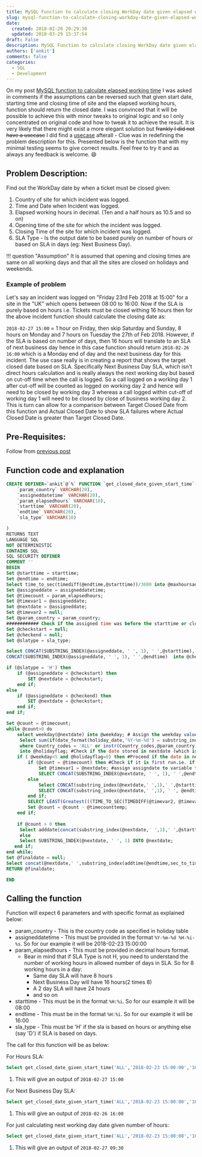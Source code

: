 ```yaml
---
title: MySQL Function to calculate closing WorkDay date given elapsed working time
slug: mysql-function-to-calculate-closing-workday-date-given-elapsed-working-time
date: 
  created: 2018-02-20 20:29:30
  updated: 2018-03-29 15:37:54
draft: False
description: MySQL Function to calculate closing WorkDay date given elapsed working time
authors: ['ankit']
comments: false
categories:
  - SQL
  - Development
---
```


On my post [MySQL function to calculate elapsed working time](./2016-07-19-mysql-function-to-calculate-elapsed-working-time.md) I was asked in comments if the assumptions can be reversed such that given start date, starting time and closing time of site and the elapsed working hours, function should return the closed date. I was convinced that it will be possible to achieve this with minor tweaks to original logic and so I only concentrated on original code and how to tweak it to achieve the result. It is very likely that there might exist a more elegant solution but ~~frankly I did not have a usecase~~ I did find a [usecase](#example-of-problem) afterall - Clue was in redefining the problem description for this. Presented below is the function that with my minimal testing seems to give correct results. Feel free to try it and as always any feedback is welcome. :smile:

## Problem Description:

Find out the WorkDay date by when a ticket must be closed given:

1.  Country of site for which incident was logged.
2.  Time and Date when Incident was logged.
3.  Elapsed working hours in decimal. (Ten and a half hours as 10.5 and     so on)
4.  Opening time of the site for which the incident was logged.
5.  Closing Time of the site for which incident was logged.
6.  SLA Type - Is the output date to be based purely on number of hours or based on SLA in days (eg: Next Business Day).

!!! question "Assumption"
	It is assumed that opening and closing times are same on all working days and that all the sites are closed on holidays and weekends.

<!-- more -->

### Example of problem

Let's say an incident was logged on "Friday 23rd Feb 2018 at 15:00" for a site in the "UK" which opens between 08:00 to 16:00. Now if the SLA is purely based on hours i.e. Tickets must be closed withing 16 hours then for the above incident function should calculate the closing date as: 

`2018-02-27 15:00` = 1 hour on Friday, then skip Saturday and Sunday, 8 hours on Monday and 7 hours on Tuesday the 27th of Feb 2018. However, if the SLA is based on number of days, then 16 hours will translate to an SLA of next business day hence in this case function should return `2018-02-26 16:00` which is a Monday end of day and the next business day for this incident. The use case really is in creating a report that shows the target closed date based on SLA. Specifically Next Business Day SLA, which isn't direct hours calculation and is really always the next working day but based on cut-off time when the call is logged. So a call logged on a working day 1 after cut-off will be counted as logged on working day 2 and hence will need to be closed by working day 3 whereas a call logged within cut-off of working day 1 will need to be closed by close of business working day 2. This is turn can allow for a comparison between Target Closed Date from this function and Actual Closed Date to show SLA failures where Actual Closed Date is greater than Target Closed Date. 

## Pre-Requisites:

Follow from [previous post](2016-07-19-mysql-function-to-calculate-elapsed-working-time.md)

## Function code and explanation

```sql linenums="1"
CREATE DEFINER=`ankit`@`%` FUNCTION `get_closed_date_given_start_time`(
	`param_country` VARCHAR(20),
	`assigneddatetime` VARCHAR(20),
	`param_elapsedhours` VARCHAR(10),
	`starttime` VARCHAR(20),
	`endtime` VARCHAR(20),
	`sla_type` VARCHAR(10)

)
RETURNS TEXT
LANGUAGE SQL
NOT DETERMINISTIC
CONTAINS SQL
SQL SECURITY DEFINER
COMMENT ''
BEGIN
Set @starttime = starttime;
Set @endtime = endtime;
Select time_to_sec(timediff(@endtime,@starttime))/3600 into @maxhoursaday;
Set @assigneddate = assigneddatetime;  
Set @timecount = param_elapsedhours;
Set @timevar1 = @assigneddate;
Set @nextdate = @assigneddate;
Set @timevar2 = null;
Set @param_country = param_country;
############ Check if the assigned time was before the starttime or closed time was after the endtime provided #############
Set @checkstart = null;
Set @checkend = null;
Set @slatype = sla_type;

Select CONCAT(SUBSTRING_INDEX(@assigneddate, ' ', 1), ' ',@starttime),
CONCAT(SUBSTRING_INDEX(@assigneddate, ' ', 1), ' ',@endtime)  into @checkstart, @checkend;

if (@slatype = 'H') then
	if (@assigneddate < @checkstart) then
		SET @nextdate = @checkstart;    
	end if;
else
	if (@assigneddate < @checkend) then
		SET @nextdate = @checkstart;
	end if;
end if;

Set @count = @timecount;
while @count>0 do 
	select weekday(@nextdate) into @weekday; # Assign the weekday value to @weekday. Weekday returns o for Monday, 2 for Tuesday ...5 for Saturday and 6 for Sunday
	 Select sum(if(date_format(holiday_date,'%Y-%m-%d') = substring_index(@nextdate,' ',1),1,0)) from holiday_table 
	 where Country_codes = 'ALL' or instr(Country_codes,@param_country)>0
	 into @holidayflag; #Check if the date stored in nextdate (which is assigneddate on first run of while loop) is a holiday and set the holiday flag
	if ( @weekday<5 and @holidayflag=0) then #Proceed if the date in nextdate variable is neither weekend nor a holiday
		if (@count = @timecount) then #Check if it is first run.ie. if nextdate is assigneddate
			Set @timevar1 = @nextdate; #assign assigndate to variable timevar1
			SELECT CONCAT(SUBSTRING_INDEX(@nextdate, ' ', 1), ' ',@endtime) INTO @timevar2;#get site closing time on assigned date and store it on to timevar2
		else
			Select CONCAT(substring_index(@nextdate,' ',1),' ',@starttime) into @timevar1;
			SELECT CONCAT(substring_index(@nextdate,' ',1), ' ', @endtime) INTO @timevar2;
		end if;
		SELECT LEAST(Greatest(((TIME_TO_SEC(TIMEDIFF(@timevar2, @timevar1))) / 3600),0),@maxhoursaday) INTO @timecounttemp;   
		Set @count = @count - @timecounttemp;
	end if;
	
	if @count > 0 then
	 Select adddate(concat(substring_index(@nextdate,' ',1),' ',@starttime),1) INTO @nextdate;
	 else
	 Select SUBSTRING_INDEX(@nextdate, ' ', 1) INTO @nextdate;
   end if;
end while;
Set @finaldate = null;
Select concat(@nextdate,' ',substring_index(addtime(@endtime,sec_to_time(3600*@count)),':',2)) INTO @finaldate;
RETURN @finaldate;

END
```

## Calling the function

Function will expect 6 parameters and with specific format as explained below:

  - param_country - This is the country code as specified in holiday table
  - assigneddatetime - This must be provided in the format `%Y-%m-%d %H-%i-%s`. So for our example it will be 2018-02-23 15:00:00
  - param_elapsedhours - This must be provided in decimal hours format.
      - Bear in mind that if SLA Type is not H, you need to understand the number of working hours in allowed number of days in SLA. So for 8 working hours in a day:
          - Same day SLA will have 8 hours
          - Next Business Day will have 16 hours(2 times 8)
          - A 2 day SLA will have 24 hours
          - and so on
  - starttime - This must be in the format `%H:%i`. So for our example it will be 08:00
  - endtime - This must be in the format `%H:%i`. So for our example it will be 16:00
  - sla_type - This must be 'H' if the sla is based on hours or anything else (say 'D') if SLA is based on days.

The call for this function will be as below: 

For Hours SLA:

```sql
Select get_closed_date_given_start_time('ALL','2018-02-23 15:00:00','16','08:00','16:00','H'); --(1)
```

1. This will give an output of `2018-02-27 15:00` 

For Next Business Day SLA:

```sql
Select get_closed_date_given_start_time('ALL','2018-02-23 15:00:00','16','08:00','16:00','D'); --(1)
```

1. This will give an output of `2018-02-26 16:00` 

For just calculating next working day date given number of hours:

```sql
Select get_closed_date_given_start_time('ALL','2018-02-23 15:00:00','10.5','08:00','16:00','H'); --(1)
```

1. This will give an output of `2018-02-27 09:30`
